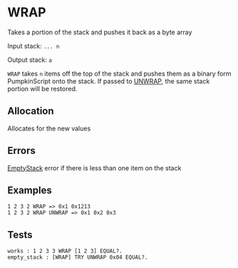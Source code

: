 # WRAP

Takes a portion of the stack and pushes it back as a byte array

Input stack: `... n`

Output stack: `a`

`WRAP` takes `n` items off the top of the stack and pushes them as a binary
form PumpkinScript onto the stack. If passed to [UNWRAP](UNWRAP.md),
the same stack portion will be restored.

## Allocation

Allocates for the new values

## Errors

[EmptyStack](./ERRORS/EmptyStack.md) error if there is less than one item on the stack

## Examples

```
1 2 3 2 WRAP => 0x1 0x1213
1 2 3 2 WRAP UNWRAP => 0x1 0x2 0x3
```

## Tests

```test
works : 1 2 3 3 WRAP [1 2 3] EQUAL?. 
empty_stack : [WRAP] TRY UNWRAP 0x04 EQUAL?.
```